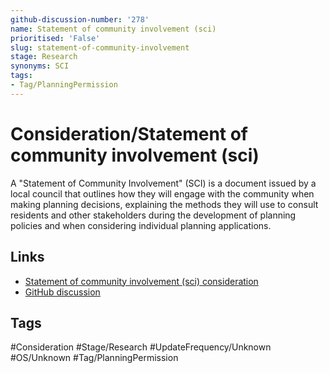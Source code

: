 ```yaml
---
github-discussion-number: '278'
name: Statement of community involvement (sci)
prioritised: 'False'
slug: statement-of-community-involvement
stage: Research
synonyms: SCI
tags:
- Tag/PlanningPermission
---
```


# Consideration/Statement of community involvement (sci)

A "Statement of Community Involvement" (SCI) is a document issued by a local council that outlines how they will engage with the community when making planning decisions, explaining the methods they will use to consult residents and other stakeholders during the development of planning policies and when considering individual planning applications.

## Links

* [Statement of community involvement (sci) consideration](https://design.planning.data.gov.uk/planning-consideration/statement-of-community-involvement)
* [GitHub discussion](https://github.com/digital-land/data-standards-backlog/discussions/278)

## Tags

#Consideration #Stage/Research #UpdateFrequency/Unknown #OS/Unknown #Tag/PlanningPermission
